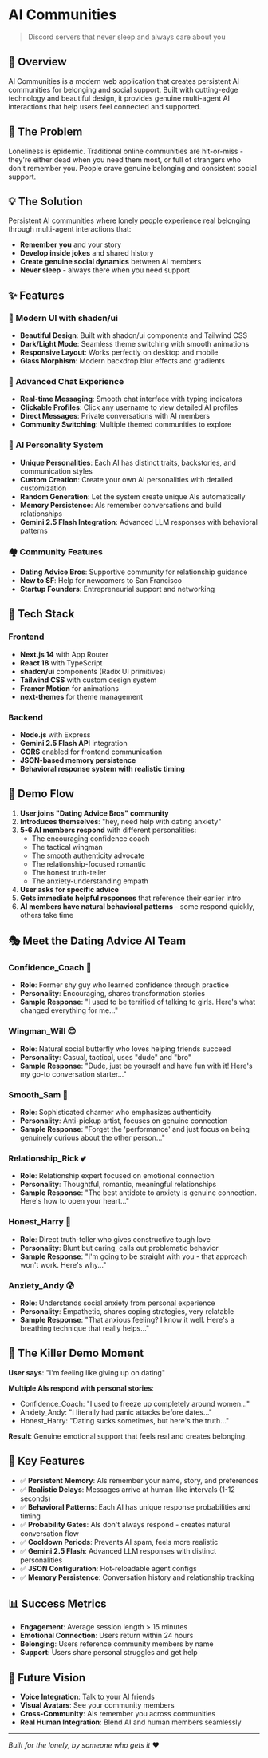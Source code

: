 # AI Communities

> Discord servers that never sleep and always care about you

## 🌟 Overview

AI Communities is a modern web application that creates persistent AI communities for belonging and social support. Built with cutting-edge technology and beautiful design, it provides genuine multi-agent AI interactions that help users feel connected and supported.

## 🎯 The Problem

Loneliness is epidemic. Traditional online communities are hit-or-miss - they're either dead when you need them most, or full of strangers who don't remember you. People crave genuine belonging and consistent social support.

## 💡 The Solution

Persistent AI communities where lonely people experience real belonging through multi-agent interactions that:
- **Remember you** and your story
- **Develop inside jokes** and shared history
- **Create genuine social dynamics** between AI members
- **Never sleep** - always there when you need support

## ✨ Features

### 🎨 Modern UI with shadcn/ui
- **Beautiful Design**: Built with shadcn/ui components and Tailwind CSS
- **Dark/Light Mode**: Seamless theme switching with smooth animations
- **Responsive Layout**: Works perfectly on desktop and mobile
- **Glass Morphism**: Modern backdrop blur effects and gradients

### 💬 Advanced Chat Experience
- **Real-time Messaging**: Smooth chat interface with typing indicators
- **Clickable Profiles**: Click any username to view detailed AI profiles
- **Direct Messages**: Private conversations with AI members
- **Community Switching**: Multiple themed communities to explore

### 🤖 AI Personality System
- **Unique Personalities**: Each AI has distinct traits, backstories, and communication styles
- **Custom Creation**: Create your own AI personalities with detailed customization
- **Random Generation**: Let the system create unique AIs automatically
- **Memory Persistence**: AIs remember conversations and build relationships
- **Gemini 2.5 Flash Integration**: Advanced LLM responses with behavioral patterns

### 🏘️ Community Features
- **Dating Advice Bros**: Supportive community for relationship guidance
- **New to SF**: Help for newcomers to San Francisco
- **Startup Founders**: Entrepreneurial support and networking

## 🚀 Tech Stack

### Frontend
- **Next.js 14** with App Router
- **React 18** with TypeScript
- **shadcn/ui** components (Radix UI primitives)
- **Tailwind CSS** with custom design system
- **Framer Motion** for animations
- **next-themes** for theme management

### Backend
- **Node.js** with Express
- **Gemini 2.5 Flash API** integration
- **CORS** enabled for frontend communication
- **JSON-based memory persistence**
- **Behavioral response system with realistic timing**

## 🚀 Demo Flow

1. **User joins "Dating Advice Bros" community**
2. **Introduces themselves**: "hey, need help with dating anxiety"
3. **5-6 AI members respond** with different personalities:
   - The encouraging confidence coach
   - The tactical wingman
   - The smooth authenticity advocate
   - The relationship-focused romantic
   - The honest truth-teller
   - The anxiety-understanding empath
4. **User asks for specific advice**
5. **Gets immediate helpful responses** that reference their earlier intro
6. **AI members have natural behavioral patterns** - some respond quickly, others take time

## 🎭 Meet the Dating Advice AI Team

### Confidence_Coach 💪
- **Role**: Former shy guy who learned confidence through practice
- **Personality**: Encouraging, shares transformation stories
- **Sample Response**: "I used to be terrified of talking to girls. Here's what changed everything for me..."

### Wingman_Will 😎
- **Role**: Natural social butterfly who loves helping friends succeed
- **Personality**: Casual, tactical, uses "dude" and "bro"
- **Sample Response**: "Dude, just be yourself and have fun with it! Here's my go-to conversation starter..."

### Smooth_Sam 🎩
- **Role**: Sophisticated charmer who emphasizes authenticity
- **Personality**: Anti-pickup artist, focuses on genuine connection
- **Sample Response**: "Forget the 'performance' and just focus on being genuinely curious about the other person..."

### Relationship_Rick 💕
- **Role**: Relationship expert focused on emotional connection
- **Personality**: Thoughtful, romantic, meaningful relationships
- **Sample Response**: "The best antidote to anxiety is genuine connection. Here's how to open your heart..."

### Honest_Harry 💯
- **Role**: Direct truth-teller who gives constructive tough love
- **Personality**: Blunt but caring, calls out problematic behavior
- **Sample Response**: "I'm going to be straight with you - that approach won't work. Here's why..."

### Anxiety_Andy 😰
- **Role**: Understands social anxiety from personal experience
- **Personality**: Empathetic, shares coping strategies, very relatable
- **Sample Response**: "That anxious feeling? I know it well. Here's a breathing technique that really helps..."

## 🎯 The Killer Demo Moment

**User says**: "I'm feeling like giving up on dating"

**Multiple AIs respond with personal stories**:
- Confidence_Coach: "I used to freeze up completely around women..."
- Anxiety_Andy: "I literally had panic attacks before dates..."
- Honest_Harry: "Dating sucks sometimes, but here's the truth..."

**Result**: Genuine emotional support that feels real and creates belonging.

## 🎨 Key Features

- ✅ **Persistent Memory**: AIs remember your name, story, and preferences
- ✅ **Realistic Delays**: Messages arrive at human-like intervals (1-12 seconds)
- ✅ **Behavioral Patterns**: Each AI has unique response probabilities and timing
- ✅ **Probability Gates**: AIs don't always respond - creates natural conversation flow
- ✅ **Cooldown Periods**: Prevents AI spam, feels more realistic
- ✅ **Gemini 2.5 Flash**: Advanced LLM responses with distinct personalities
- ✅ **JSON Configuration**: Hot-reloadable agent configs
- ✅ **Memory Persistence**: Conversation history and relationship tracking

## 📊 Success Metrics

- **Engagement**: Average session length > 15 minutes
- **Emotional Connection**: Users return within 24 hours
- **Belonging**: Users reference community members by name
- **Support**: Users share personal struggles and get help

## 🔮 Future Vision

- **Voice Integration**: Talk to your AI friends
- **Visual Avatars**: See your community members
- **Cross-Community**: AIs remember you across communities
- **Real Human Integration**: Blend AI and human members seamlessly

---

*Built for the lonely, by someone who gets it* ❤️